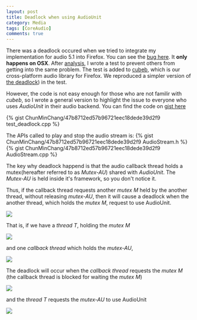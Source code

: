 ```yaml
---
layout: post
title: Deadlock when using AudioUnit
category: Media
tags: [CoreAudio]
comments: true
---
```

There was a deadlock occured when we tried to integrate my implementation
for audio 5.1 into Firefox.
You can see the [bug here](https://bugzilla.mozilla.org/show_bug.cgi?id=1337805).
It __only happens on OSX__.
After [analysis](https://bugzilla.mozilla.org/show_bug.cgi?id=1350511#c1),
I wrote a test to prevent others from getting into the same problem.
The test is added to [cubeb](https://github.com/ChunMinChang/cubeb),
which is our cross-platform audio library for Firefox.
We reproduced a simpler version of [the deadlock](https://github.com/ChunMinChang/cubeb/blob/8939c0d168a27b1d5047779caad46835ca4651b9/test/test_deadlock.cpp#L1-L43))
in the test.

However, the code is not easy enough for those who are not familir with _cubeb_,
so I wrote a general version to highlight the issue to
everyone who uses _AudioUnit_ in their audio backend.
You can find the code on [gist here](https://gist.github.com/ChunMinChang/47b8712ed57b96721eec18dede39d2f9)

{% gist ChunMinChang/47b8712ed57b96721eec18dede39d2f9 test_deadlock.cpp %}

The APIs called to play and stop the audio stream is:
{% gist ChunMinChang/47b8712ed57b96721eec18dede39d2f9 AudioStream.h %}
{% gist ChunMinChang/47b8712ed57b96721eec18dede39d2f9 AudioStream.cpp %}

The key why deadlock happend is that
the audio callback thread holds a mutex(hereafter referred to as _Mutex-AU_)
shared with _AudioUnit_.
The _Mutex-AU_ is held inside it's framework, so you don't notice it.

Thus, if the callback thread requests another _mutex M_ held by the another
thread, without releasing _mutex-AU_, then it will cause a deadlock when the
another thread, which holds the _mutex M_, request to use AudioUnit.


![](https://gist.githubusercontent.com/ChunMinChang/47b8712ed57b96721eec18dede39d2f9/raw/e27ea5d4fcee8cfd58acbdea09e90a40a4cfe5e1/deadlock.gif)


That is,
if we have a _thread T_, holding the _mutex M_

![](https://gist.githubusercontent.com/ChunMinChang/47b8712ed57b96721eec18dede39d2f9/raw/e27ea5d4fcee8cfd58acbdea09e90a40a4cfe5e1/deadlock-1.png)

and one _callback thread_ which holds the _mutex-AU_,

![](https://gist.githubusercontent.com/ChunMinChang/47b8712ed57b96721eec18dede39d2f9/raw/e27ea5d4fcee8cfd58acbdea09e90a40a4cfe5e1/deadlock-2.png)

The deadlock will occur when the _callback thread_ requests the _mutex M_
(the callback thread is blocked for waiting the _mutex M_)

![](https://gist.githubusercontent.com/ChunMinChang/47b8712ed57b96721eec18dede39d2f9/raw/e27ea5d4fcee8cfd58acbdea09e90a40a4cfe5e1/deadlock-3.png)

and the _thread T_ requests the _mutex-AU_ to use AudioUnit

![](https://gist.githubusercontent.com/ChunMinChang/47b8712ed57b96721eec18dede39d2f9/raw/e27ea5d4fcee8cfd58acbdea09e90a40a4cfe5e1/deadlock-4.png)